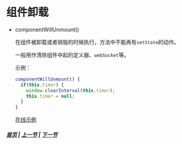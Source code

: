 # 组件卸载

* componentWillUnmount()

  在组件被卸载或者销毁的时候执行，方法中不能再有`setState`的动作。

  一般用作清除组件中起的定义器、`webSocket`等。

  示例：

  ```jsx
  componentWillUnmount() {
    if(this.timer) {
      window.clearInterval(this.timer);
      this.timer = null;
    }
  }
  ```

  [在线示例](https://codesandbox.io/s/o551j5lmry)

##### [首页](../../README.md) | [上一节](./02.md)  | [下一节](./04.md)  